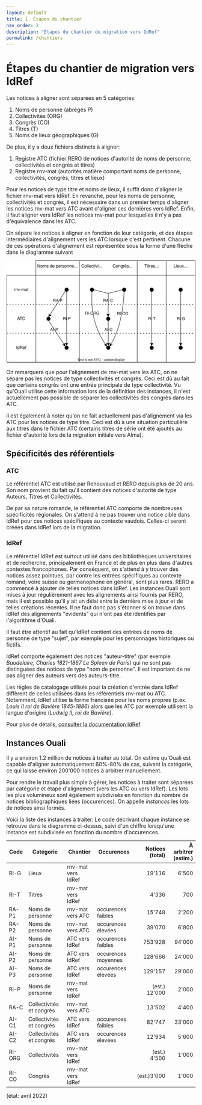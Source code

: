 ```yaml
---
layout: default
title: 1. Étapes du chantier
nav_order: 2
description: "Étapes du chantier de migration vers IdRef"
permalink: /chantiers
---
```

# Étapes du chantier de migration vers IdRef

Les notices à aligner sont séparées en 5 catégories:

1. Noms de personne (abrégés P)
2. Collectivités (ORG)
3. Congrès (CO)
4. Titres (T)
5. Noms de lieux géographiques (G)

De plus, il y a deux fichiers distincts à aligner:

1. Registre ATC (fichier RERO de notices d'autorité de noms de personne, collectivités et congrès et titres)
2. Registre rnv-mat (autorités matière comportant noms de personne, collectivités, congrès, titres et lieux)

Pour les notices de type titre et noms de lieux, il suffit donc d'aligner le fichier rnv-mat vers IdRef. En revanche, pour les noms
de personne, collectivités et congrès, il est nécessaire dans un premier temps d'aligner les notices rnv-mat vers ATC avant d'aligner
ces dernières vers IdRef. Enfin, il faut aligner vers IdRef les notices rnv-mat pour lesquelles il n'y a pas d'équivalence dans les ATC.

On sépare les notices à aligner en fonction de leur catégorie, et des étapes intermédiaires d'alignement vers les ATC lorsque c'est
pertinent. Chacune de ces opérations d'alignement est représentée sous la forme d'une flèche dans le diagramme suivant

![Instances Ouali](/img/alignements.svg)

On remarquera que pour l'alignement de rnv-mat vers les ATC, on ne sépare pas les notices de type collectivités et congrès. Ceci est
dû au fait que certains congrès ont une entrée principale de type collectivité. Vu qu'Ouali utilise cette information lors de la
définition des instances, il n'est actuellement pas possible de séparer les collectivités des congrès dans les ATC.

Il est également à noter qu'on ne fait actuellement pas d'alignement via les ATC pour les notices de type titre. Ceci est dû à une
situation particulière aux titres dans le fichier ATC (certains titres de série ont été ajoutés au fichier d'autorité lors de la
migration initiale vers Alma).

## Spécificités des référentiels

### ATC
Le référentiel ATC est utilisé par Renouvaud et RERO depuis plus de 20 ans. Son nom provient du fait qu'il contient des notices 
d'autorité de type Auteurs, Titres et Collectivités.

De par sa nature romande, le référentiel ATC comporte de nombreuses spécificités régionales. On s'attend à ne pas trouver une notice
cible dans IdRef pour ces notices spécifiques au contexte vaudois. Celles-ci seront créées dans IdRef lors de la migration.

### IdRef
Le référentiel IdRef est surtout utilisé dans des bibliothèques universitaires et de recherche, principalement en France et de plus
en plus dans d'autres contextes francophones. Par conséquent, on s'attend à y trouver des notices assez pointues, par contre les
entrées spécifiques au contexte romand, voire suisse ou germanophone en général, sont plus rares. RERO a commencé à ajouter de telles
notices dans IdRef. Les instances Ouali sont mises à jour régulièrement avec les alignements ainsi fournis par RERO, mais il est 
possible qu'il y ait un délai entre la dernière mise à jour et de telles créations récentes. Il ne faut donc pas s'étonner si on
trouve dans IdRef des alignements "évidents" qui n'ont pas été identifiés par l'algorithme d'Ouali.

Il faut être attentif au fait qu'IdRef contient des entrées de noms de personne de type "sujet", par exemple pour les personnages
historiques ou fictifs.

IdRef comporte également des notices "auteur-titre" (par exemple _Baudelaire, Charles 1821-1867 Le Spleen de Paris_) qui ne sont
pas distinguées des notices de type "nom de personne". Il est important de ne pas aligner des auteurs vers des auteurs-titre.

Les règles de catalogage utilisés pour la création d'entrée dans IdRef diffèrent de celles utilisées dans les référentiels rnv-mat
ou ATC. Notamment, IdRef utilise la forme francisée pour les noms propres (p.ex. _Louis II roi de Bavière 1845-1886_) alors que les ATC
par exemple utilisent la langue d'origine (_Ludwig II, roi de Bavière_).

Pour plus de détails, [consulter la documentation IdRef](http://documentation.abes.fr/aideidref/accueil/fr/index.html).

## Instances Ouali
Il y a environ 1.2 million de notices à traiter au total. On estime qu'Ouali est capable d'aligner automatiquement 60%-80% de cas, suivant la catégorie, ce qui laisse environ 200'000 notices à arbitrer manuellement.

Pour rendre le travail plus simple à gérer, les notices à traiter sont séparées par catégorie et étape d'alignement (vers les ATC
ou vers IdRef). Les lots les plus volumineux sont également subdivisés en fonction du nombre de notices bibliographiques liées
(occurences). On appelle _instances_ les lots de notices ainsi formés.

Voici la liste des instances à traiter. Le code décrivant chaque instance se retrouve dans le diagramme ci-dessus, suivi d'un chiffre
lorsqu'une instance est subdivisée en fonction du nombre d'occurences.

| Code      | Catégorie                | Chantier           | Occurences          | Notices (total) | À arbitrer (estim.) |
| ----------| -------------------------|--------------------|---------------------|----------------:|--------------------:|
| RI-G      | Lieux                    | rnv-mat vers IdRef |                     | 19'116          | 6'500               |
| RI-T      | Titres                   | rnv-mat vers IdRef |                     | 4'336           | 700                 |
| RA-P1     | Noms de personne         | rnv-mat vers ATC   | occurences faibles  | 15'748          | 2'200               |
| RA-P2     | Noms de personne         | rnv-mat vers ATC   | occurences élevées  | 39'070          | 6'800               |
| AI-P1     | Noms de personne         | ATC vers IdRef     | occurences faibles  | 753'928         | 94'000              |
| AI-P2     | Noms de personne         | ATC vers IdRef     | occurences moyennes | 128'666         | 24'000              |
| AI-P3     | Noms de personne         | ATC vers IdRef     | occurences élevées  | 129'157         | 29'000              |
| RI-P      | Noms de personne         | rnv-mat vers IdRef |                     | (est.) 12'000   | 2'000               |
| RA-C      | Collectivités et congrès | rnv-mat vers ATC   |                     | 13'502          | 4'400               |
| AI-C1     | Collectivités et congrès | ATC vers IdRef     | occurences faibles  | 82'747          | 33'000              |
| AI-C2     | Collectivités et congrès | ATC vers IdRef     | occurences élevées  | 12'934          | 5'600               |
| RI-ORG    | Collectivités            | rnv-mat vers IdRef |                     | (est.) 4'500    | 1'000               |
| RI-CO     | Congrès                  | rnv-mat vers IdRef |                     | (est.)3'000     | 1'000               |

(état: avril 2022)